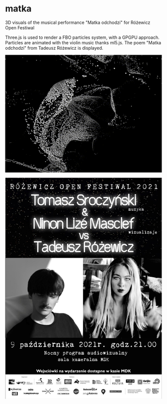 # matka
3D visuals of the musical performance "Matka odchodzi" for Różewicz Open Festiwal

Three.js is used to render a FBO particles system, with a GPGPU approach.
Particles are animated with the violin music thanks ml5.js.
The poem "Matka odchodzi" from Tadeusz Różewicz is displayed.

 ![](images/matka.gif)
 
 
  ![](images/matka.jpg)

